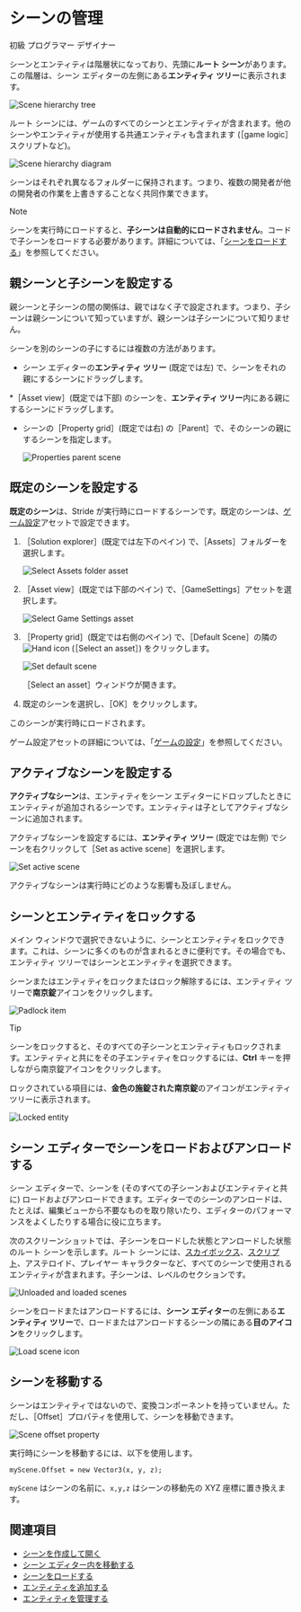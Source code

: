 # シーンの管理

<span class="badge text-bg-primary">初級</span>
<span class="badge text-bg-success">プログラマー</span>
<span class="badge text-bg-success">デザイナー</span>

シーンとエンティティは階層状になっており、先頭に**ルート シーン**があります。この階層は、シーン エディターの左側にある**エンティティ ツリー**に表示されます。

![Scene hierarchy tree](media/scene-hierarchy-tree.png)

ルート シーンには、ゲームのすべてのシーンとエンティティが含まれます。他のシーンやエンティティが使用する共通エンティティも含まれます (［game logic］スクリプトなど)。

![Scene hierarchy diagram](media/scene-hierarchy-diagram.png)

シーンはそれぞれ異なるフォルダーに保持されます。つまり、複数の開発者が他の開発者の作業を上書きすることなく共同作業できます。

> [!NOTE]
> シーンを実行時にロードすると、**子シーンは自動的にロードされません**。コードで子シーンをロードする必要があります。詳細については、「[シーンをロードする](load-scenes.md)」を参照してください。

## 親シーンと子シーンを設定する

親シーンと子シーンの間の関係は、親ではなく子で設定されます。つまり、子シーンは親シーンについて知っていますが、親シーンは子シーンについて知りません。

シーンを別のシーンの子にするには複数の方法があります。

* シーン エディターの**エンティティ ツリー** (既定では左) で、シーンをそれの親にするシーンにドラッグします。

*［Asset view］(既定では下部) のシーンを、**エンティティ ツリー**内にある親にするシーンにドラッグします。

* シーンの［Property grid］(既定では右) の［Parent］で、そのシーンの親にするシーンを指定します。

    ![Properties parent scene](media/properties-parent-scene.png)

## 既定のシーンを設定する

**既定のシーン**は、Stride が実行時にロードするシーンです。既定のシーンは、[ゲーム設定](game-settings.md)アセットで設定できます。

1. ［Solution explorer］(既定では左下のペイン) で、［Assets］フォルダーを選択します。

    ![Select Assets folder asset](media/select-asset-folder.png)

2. ［Asset view］(既定では下部のペイン) で、［GameSettings］アセットを選択します。

    ![Select Game Settings asset](media/select-game-settings-asset.png)

3. ［Property grid］(既定では右側のペイン) で、［Default Scene］の隣の ![Hand icon](~/manual/game-studio/media/hand-icon.png) (［Select an asset］) をクリックします。

    ![Set default scene](media/game-settings-default-scene.png)

   ［Select an asset］ウィンドウが開きます。

2. 既定のシーンを選択し、［OK］をクリックします。

このシーンが実行時にロードされます。

ゲーム設定アセットの詳細については、「[ゲームの設定](game-settings.md)」を参照してください。

## アクティブなシーンを設定する

**アクティブなシーン**は、エンティティをシーン エディターにドロップしたときにエンティティが追加されるシーンです。エンティティは子としてアクティブなシーンに追加されます。

アクティブなシーンを設定するには、**エンティティ ツリー** (既定では左側) でシーンを右クリックして［Set as active scene］を選択します。

![Set active scene](media/set-active-scene.png)

アクティブなシーンは実行時にどのような影響も及ぼしません。

## シーンとエンティティをロックする

メイン ウィンドウで選択できないように、シーンとエンティティをロックできます。これは、シーンに多くのものが含まれるときに便利です。その場合でも、エンティティ ツリーではシーンとエンティティを選択できます。

シーンまたはエンティティをロックまたはロック解除するには、エンティティ ツリーで**南京錠**アイコンをクリックします。

![Padlock item](media/lock-scene-or-entity.png)

>[!TIP]
>シーンをロックすると、そのすべての子シーンとエンティティもロックされます。エンティティと共にをその子エンティティをロックするには、**Ctrl** キーを押しながら南京錠アイコンをクリックします。

ロックされている項目には、**金色の施錠された南京錠**のアイコンがエンティティ ツリーに表示されます。

![Locked entity](media/locked-entity.png)    

## シーン エディターでシーンをロードおよびアンロードする

シーン エディターで、シーンを (そのすべての子シーンおよびエンティティと共に) ロードおよびアンロードできます。エディターでのシーンのアンロードは、たとえば、編集ビューから不要なものを取り除いたり、エディターのパフォーマンスをよくしたりする場合に役に立ちます。

次のスクリーンショットでは、子シーンをロードした状態とアンロードした状態のルート シーンを示します。ルート シーンには、[スカイボックス](../graphics/textures/skyboxes-and-backgrounds.md)、[スクリプト](../scripts/index.md)、アステロイド、プレイヤー キャラクターなど、すべてのシーンで使用されるエンティティが含まれます。子シーンは、レベルのセクションです。

![Unloaded and loaded scenes](media/scenes-unloaded.jpg)

シーンをロードまたはアンロードするには、**シーン エディター**の左側にある**エンティティ ツリー**で、ロードまたはアンロードするシーンの隣にある**目のアイコン**をクリックします。

![Load scene icon](media/load-unload-scene-icon.png)

## シーンを移動する

シーンはエンティティではないので、変換コンポーネントを持っていません。ただし、［Offset］プロパティを使用して、シーンを移動できます。

![Scene offset property](media/scene-offset.png)

実行時にシーンを移動するには、以下を使用します。

`myScene.Offset = new Vector3(x, y, z);`

`myScene` はシーンの名前に、`x,y,z` はシーンの移動先の XYZ 座標に置き換えます。

## 関連項目

* [シーンを作成して開く](create-a-scene.md)
* [シーン エディター内を移動する](navigate-in-the-scene-editor.md)
* [シーンをロードする](load-scenes.md)
* [エンティティを追加する](add-entities.md)
* [エンティティを管理する](manage-entities.md)
